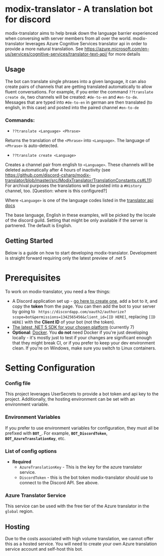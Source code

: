 # modix-translator - A translation bot for discord

modix-translator aims to help break down the language barrier experienced when conversing with server members from all over the world. modix-translator leverages Azure Cognitive Services translator api in order to provide a more natural translation. See https://azure.microsoft.com/en-us/services/cognitive-services/translator-text-api/ for more details

## Usage
The bot can translate single phrases into a given language, it can also create pairs of channels that are getting translated automatically to allow fluent conversations.
For example, if you enter the command `??translate create de`, two channels will be created: `#de-to-en` and `#en-to-de`. Messages that are typed into `#de-to-en` in german are then translated (to english, in this case) and posted into the paired channel `#en-to-de`
### Commands:
- `??translate <Language> <Phrase>`

Returns the translation of the `<Phrase>` into `<Language>`. The language of `<Phrase>` is auto-detected.

- `??translate create <Language>`

Creates a channel pair from english to `<Language>`.
These channels will be deleted automatically after 4 hours of inactivity (see https://github.com/discord-csharp/modix-translator/blob/master/src/ModixTranslator/TranslationConstants.cs#L11)
For archival purposes the translations will be posted into a `#History` channel, too. [Question: where is this configured?]

Where `<Language>` is one of the language codes listed in the [translator api docs](https://docs.microsoft.com/en-us/azure/cognitive-services/translator/language-support)

The base language, English in these examples, will be picked by the locale of the discord guild. Setting that might be only available if the server is partnered. The default is English.

## Getting Started

Below is a guide on how to start developing modix-translator. Development is straight forward requiring only the latest preview of .net 5

# Prerequisites
To work on modix-translator, you need a few things:
- A Discord application set up - [go here to create one](https://discordapp.com/developers/applications/), add a bot to it, and copy the **token** from the page. You can then add the bot to your server by going to ` https://discordapp.com/oauth2/authorize?scope=bot&permissions=1342565456&client_id=[ID HERE]`, replacing `[ID HERE]` with the **Client ID** of your bot (not the token).
- [The latest .NET 5 SDK for your chosen platform](https://dotnet.microsoft.com/download/dotnet/5.0) (currently 7)
- **Optional**: [Docker](https://www.docker.com/get-docker). You **do not** need Docker if you're just developing locally - it's mostly just to test if your changes are significant enough that they might break CI, or if you prefer to keep your dev environment clean. If you're on Windows, make sure you switch to Linux containers.

# Setting Configuration
### Config file
This project leverages UserSecrets to provide a bot token and api key to the project. Additionally, the hosting environment can be set with an environment variable.

### Environment Variables
If you prefer to use environment variables for configuration, they must all be prefixed with **`BOT_`**. For example, **`BOT_DiscordToken`**, **`BOT_AzureTranslationKey`**, etc.

### List of config options
- **Required**
  - `AzureTranslationKey` - This is the key for the azure translator service.
  - `DiscordToken` - this is the bot token modix-translator should use to connect to the Discord API. See above.

### Azure Translator Service
This service can be used with the free tier of the Azure translator in the `global` region.

## Hosting
Due to the costs associated with high volume translation, we cannot offer this as a hosted service. You will need to create your own Azure translation service account and self-host this bot.

